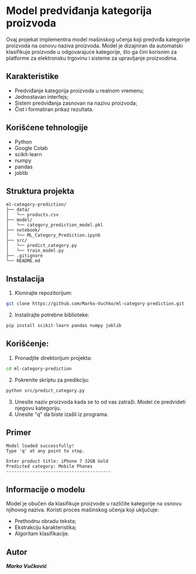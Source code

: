 # Model predviđanja kategorija proizvoda
Ovaj projekat implementira model mašinskog učenja koji predviđa kategorije proizvoda na osnovu naziva proizvoda. Model je dizajniran da automatski klasifikuje proizvode u odgovarajuće kategorije, što ga čini korisnim za platforme za elektronsku trgovinu i sisteme za upravljanje proizvodima.

## Karakteristike
- Predviđanje kategorija proizvoda u realnom vremenu;
- Jednostavan interfejs;
- Sistem predviđanja zasnovan na nazivu proizvoda;
- Čist i formatiran prikaz rezultata.

## Korišćene tehnologije
- Python
- Google Colab
- scikit-learn
- numpy
- pandas
- joblib

## Struktura projekta
```
ml-category-prediction/
├── data/
│   └── products.csv
├── model/
│   └── category_prediction_model.pkl
├── notebook/
│   └── ML_Category_Prediction.ipynb
├── src/
│   └── predict_category.py
│   └── train_model.py
├── .gitignore
└── README.md
```

## Instalacija
1. Klonirajte repozitorijum:
```bash
git clone https://github.com/Marko-Vuchko/ml-category-prediction.git
```
2. Instalirajte potrebne biblioteke:
```bash
pip install scikit-learn pandas numpy joblib
```

## Korišćenje:
1. Pronadjite direktorijum projekta:
```bash
cd ml-category-prediction
```
2. Pokrenite skriptu za predikciju:
```bash
python src/predict_category.py
```
3. Unesite naziv proizvoda kada se to od vas zatraži. Model će predvideti njegovu kategoriju.
4. Unesite "q" da biste izašli iz programa.

## Primer
```
Model loaded successfully!
Type 'q' at any point to stop.

Enter product title: iPhone 7 32GB Gold
Predicted category: Mobile Phones
----------------------------------------
```

## Informacije o modelu
Model je obučen da klasifikuje proizvode u različite kategorije na osnovu njihovog naziva. Koristi proces mašinskog učenja koji uključuje:
- Prethodnu obradu teksta;
- Ekstrakciju karakteristika;
- Algoritam klasifikacije.

## Autor
***Marko Vučković***

